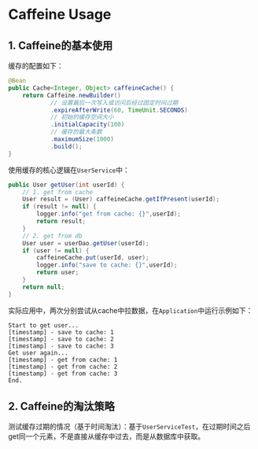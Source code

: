 # Caffeine Usage

## 1. Caffeine的基本使用

缓存的配置如下：

~~~ java
@Bean
public Cache<Integer, Object> caffeineCache() {
    return Caffeine.newBuilder()
            // 设置最后一次写入或访问后经过固定时间过期
            .expireAfterWrite(60, TimeUnit.SECONDS)
            // 初始的缓存空间大小
            .initialCapacity(100)
            // 缓存的最大条数
            .maximumSize(1000)
            .build();
}
~~~

使用缓存的核心逻辑在`UserService`中：

~~~ java
public User getUser(int userId) {
    // 1. get from cache
    User result = (User) caffeineCache.getIfPresent(userId);
    if (result != null) {
        logger.info("get from cache: {}",userId);
        return result;
    }
    // 2. get from db
    User user = userDao.getUser(userId);
    if (user != null) {
        caffeineCache.put(userId, user);
        logger.info("save to cache: {}",userId);
        return user;
    }
    return null;
}
~~~

实际应用中，两次分别尝试从cache中拉数据，在`Application`中运行示例如下：

~~~
Start to get user...
[timestamp] - save to cache: 1
[timestamp] - save to cache: 2
[timestamp] - save to cache: 3
Get user again...
[timestamp] - get from cache: 1
[timestamp] - get from cache: 2
[timestamp] - get from cache: 3
End.
~~~

## 2. Caffeine的淘汰策略

测试缓存过期的情况（基于时间淘汰）：基于`UserServiceTest`，在过期时间之后get同一个元素，不是直接从缓存中过去，而是从数据库中获取。
